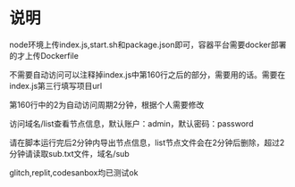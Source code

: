 # 说明
node环境上传index.js,start.sh和package.json即可，容器平台需要docker部署的才上传Dockerfile

不需要自动访问可以注释掉index.js中第160行之后的部分，需要用的话。需要在index.js第三行填写项目url

第160行中的2为自动访问周期2分钟，根据个人需要修改

访问域名/list查看节点信息，默认账户：admin，默认密码：password

请在脚本运行完后2分钟内导出节点信息，list节点文件会在2分钟后删除，超过2分钟请读取sub.txt文件，域名/sub

glitch,replit,codesanbox均已测试ok

